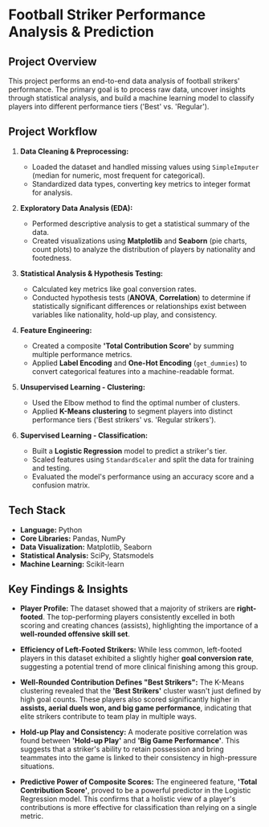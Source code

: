 # Football Striker Performance Analysis & Prediction

##  Project Overview
This project performs an end-to-end data analysis of football strikers' performance. The primary goal is to process raw data, uncover insights through statistical analysis, and build a machine learning model to classify players into different performance tiers ('Best' vs. 'Regular').

##  Project Workflow

1.  **Data Cleaning & Preprocessing:**
    * Loaded the dataset and handled missing values using `SimpleImputer` (median for numeric, most frequent for categorical).
    * Standardized data types, converting key metrics to integer format for analysis.

2.  **Exploratory Data Analysis (EDA):**
    * Performed descriptive analysis to get a statistical summary of the data.
    * Created visualizations using **Matplotlib** and **Seaborn** (pie charts, count plots) to analyze the distribution of players by nationality and footedness.

3.  **Statistical Analysis & Hypothesis Testing:**
    * Calculated key metrics like goal conversion rates.
    * Conducted hypothesis tests (**ANOVA**, **Correlation**) to determine if statistically significant differences or relationships exist between variables like nationality, hold-up play, and consistency.

4.  **Feature Engineering:**
    * Created a composite **'Total Contribution Score'** by summing multiple performance metrics.
    * Applied **Label Encoding** and **One-Hot Encoding** (`get_dummies`) to convert categorical features into a machine-readable format.

5.  **Unsupervised Learning - Clustering:**
    * Used the Elbow method to find the optimal number of clusters.
    * Applied **K-Means clustering** to segment players into distinct performance tiers ('Best strikers' vs. 'Regular strikers').

6.  **Supervised Learning - Classification:**
    * Built a **Logistic Regression** model to predict a striker's tier.
    * Scaled features using `StandardScaler` and split the data for training and testing.
    * Evaluated the model's performance using an accuracy score and a confusion matrix.

##  Tech Stack

* **Language:** Python
* **Core Libraries:** Pandas, NumPy
* **Data Visualization:** Matplotlib, Seaborn
* **Statistical Analysis:** SciPy, Statsmodels
* **Machine Learning:** Scikit-learn

##  Key Findings & Insights

* **Player Profile:** The dataset showed that a majority of strikers are **right-footed**. The top-performing players consistently excelled in both scoring and creating chances (assists), highlighting the importance of a **well-rounded offensive skill set**.

* **Efficiency of Left-Footed Strikers:** While less common, left-footed players in this dataset exhibited a slightly higher **goal conversion rate**, suggesting a potential trend of more clinical finishing among this group.

* **Well-Rounded Contribution Defines "Best Strikers":** The K-Means clustering revealed that the **'Best Strikers'** cluster wasn't just defined by high goal counts. These players also scored significantly higher in **assists, aerial duels won, and big game performance**, indicating that elite strikers contribute to team play in multiple ways.

* **Hold-up Play and Consistency:** A moderate positive correlation was found between **'Hold-up Play'** and **'Big Game Performance'**. This suggests that a striker's ability to retain possession and bring teammates into the game is linked to their consistency in high-pressure situations.

* **Predictive Power of Composite Scores:** The engineered feature, **'Total Contribution Score'**, proved to be a powerful predictor in the Logistic Regression model. This confirms that a holistic view of a player's contributions is more effective for classification than relying on a single metric.

